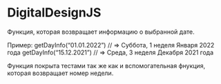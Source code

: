 # DigitalDesignJS

Функция, которая возвращает информацию о выбранной дате.

Пример:
getDayInfo(“01.01.2022”) // => Суббота, 1 неделя Января 2022 года
getDayInfo(“15.12.2021”) // => Среда, 3 неделя Декабря 2021 года

Функция покрыта тестами так же как и вспомогательная фнукция, которая возвращает номер недели.
